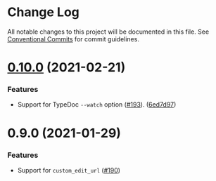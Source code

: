 # Change Log

All notable changes to this project will be documented in this file.
See [Conventional Commits](https://conventionalcommits.org) for commit guidelines.

# [0.10.0](https://github.com/tgreyuk/typedoc-plugin-markdown/compare/docusaurus-plugin-typedoc@0.9.1...docusaurus-plugin-typedoc@0.10.0) (2021-02-21)

### Features

* Support for TypeDoc `--watch` option ([#193](https://github.com/tgreyuk/typedoc-plugin-markdown/issues/193)). ([6ed7d97](https://github.com/tgreyuk/typedoc-plugin-markdown/commit/6ed7d97db3ead39bdea7f5fb829ac8dc60272e49))

# 0.9.0 (2021-01-29)

### Features

* Support for `custom_edit_url` ([#190](https://github.com/tgreyuk/typedoc-plugin-markdown/issues/190))